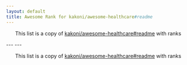 ```yaml
---
layout: default
title: Awesome Rank for kakoni/awesome-healthcare#readme
---
```


<p align="center">
	This list is a copy of <a href="https://github.com/kakoni/awesome-healthcare#readme">kakoni/awesome-healthcare#readme</a> with ranks
</p>
---
---
<p align="center">
	This list is a copy of <a href="https://github.com/kakoni/awesome-healthcare#readme">kakoni/awesome-healthcare#readme</a> with ranks
</p>
